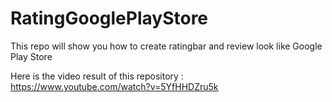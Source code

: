 # RatingGooglePlayStore
This repo will show you how to create ratingbar and review look like Google Play Store

Here is the video result of this repository : https://www.youtube.com/watch?v=5YfHHDZru5k
